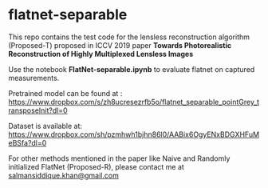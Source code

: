 # flatnet-separable
This repo contains the test code for the lensless reconstruction algorithm (Proposed-T) proposed in ICCV 2019 paper **Towards Photorealistic Reconstruction of Highly Multiplexed Lensless Images**

Use the notebook **FlatNet-separable.ipynb** to evaluate flatnet on captured measurements. 

Pretrained model can be found at : https://www.dropbox.com/s/zh8ucresezrfb5o/flatnet_separable_pointGrey_transposeInit?dl=0

Dataset is available at: https://www.dropbox.com/sh/pzmhwh1bjhn86l0/AABix6OgyENxBDGXHFuMeBSfa?dl=0


For other methods mentioned in the paper like Naive and Randomly initialized FlatNet (Proposed-R), please contact me at salmansiddique.khan@gmail.com
